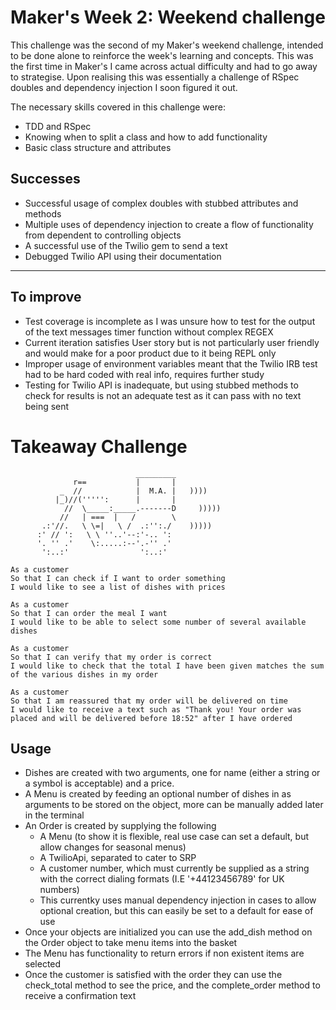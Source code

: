 # Maker's Week 2: Weekend challenge
This challenge was the second of my Maker's weekend challenge, intended to be done alone to reinforce the week's learning and concepts.
This was the first time in Maker's I came across actual difficulty and had to go away to strategise. 
Upon realising this was essentially a challenge of RSpec doubles and dependency injection I soon figured it out.

The necessary skills covered in this challenge were:

* TDD and RSpec
* Knowing when to split a class and how to add functionality
* Basic class structure and attributes


Successes
-----

* Successful usage of complex doubles with stubbed attributes and methods
* Multiple uses of dependency injection to create a flow of functionality from dependent to controlling objects
* A successful use of the Twilio gem to send a text
* Debugged Twilio API using their documentation

------------------

To improve
-----
* Test coverage is incomplete as I was unsure how to test for the output of the text messages timer function without complex REGEX
* Current iteration satisfies User story but is not particularly user friendly and would make for a poor product due to it being REPL only
* Improper usage of environment variables meant that the Twilio IRB test had to be hard coded with real info, requires further study
* Testing for Twilio API is inadequate, but using stubbed methods to check for results is not an adequate test as it can pass with no text being sent




Takeaway Challenge
==================
```
                            _________
              r==           |       |
           _  //            |  M.A. |   ))))
          |_)//(''''':      |       |
            //  \_____:_____.-------D     )))))
           //   | ===  |   /        \
       .:'//.   \ \=|   \ /  .:'':./    )))))
      :' // ':   \ \ ''..'--:'-.. ':
      '. '' .'    \:.....:--'.-'' .'
       ':..:'                ':..:'

 ```
 ```
As a customer
So that I can check if I want to order something
I would like to see a list of dishes with prices

As a customer
So that I can order the meal I want
I would like to be able to select some number of several available dishes

As a customer
So that I can verify that my order is correct
I would like to check that the total I have been given matches the sum of the various dishes in my order

As a customer
So that I am reassured that my order will be delivered on time
I would like to receive a text such as "Thank you! Your order was placed and will be delivered before 18:52" after I have ordered
```

Usage
-------

* Dishes are created with two arguments, one for name (either a string or a symbol is acceptable) and a price.
* A Menu is created by feeding an optional number of dishes in as arguments to be stored on the object, more can be manually added later in the terminal
* An Order is created by supplying the following 
    * A Menu (to show it is flexible, real use case can set a default, but allow changes for seasonal menus)
    * A TwilioApi, separated to cater to SRP
    * A customer number, which must currently be supplied as a string with the correct dialing formats (I.E '+44123456789' for UK numbers)
    * This currentky uses manual dependency injection in cases to allow optional creation, but this can easily be set to a default for ease of use
* Once your objects are initialized you can use the add_dish method on the Order object to take menu items into the basket
* The Menu has functionality to return errors if non existent items are selected
* Once the customer is satisfied with the order they can use the check_total method to see the price, and the complete_order method to receive a confirmation text


